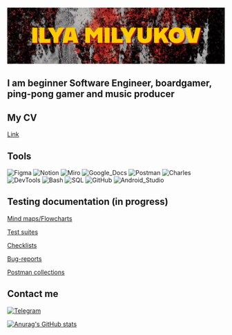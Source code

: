 ![Header](https://github.com/il-milyukov/il-milyukov/blob/main/Assets/ilya%20milyukov.gif)

## I am beginner Software Engineer, boardgamer, ping-pong gamer and music producer

## My CV
[Link](https://drive.google.com/file/d/1bJ1GBELh8hqWSoMcdl6969fRZx0VCNEy/view?usp=share_link)

## Tools

![Figma](https://img.shields.io/badge/-Figma-090909?style=flat-square&logo=figma&logoColor=EA4C1D)
![Notion](https://img.shields.io/badge/-Notion-090909?style=flat-square&logo=Notion)
![Miro](https://img.shields.io/badge/-Miro-090909?style=flat-square&logo=Miro&logoColor=F7F7F7)
![Google_Docs](https://img.shields.io/badge/-Google_Docs-090909?style=flat-square&logo=Google&logoColor=4D8AED)
![Postman](https://img.shields.io/badge/-Postman-090909?style=flat-square&logo=Postman&logoColor=F26A38)
![Charles](https://img.shields.io/badge/-Charles_Proxy-blue?style=flat-square&logo=Charles&logoColor=F26A38)
![DevTools](https://img.shields.io/badge/-DevTools-1967D2?style=flat-square&logo=DevTools&logoColor=1967D2)
![Bash](https://img.shields.io/badge/-Bash-354940?style=flat-square&logo=Bash&logoColor=EA4C1D)
![SQL](https://img.shields.io/badge/-SQL-090909?style=style=flat-square&logo=postgresql&logoColor=006EC0)
![GitHub](https://img.shields.io/badge/-GitHub-090909?style=flat-square&logo=GitHub)
![Android_Studio](https://img.shields.io/badge/-Android_Studio-090909?style=style=flat-square&logo=AndroidStudio&logoColor=006EC0)

## Testing documentation (in progress)
[Mind maps/Flowcharts](https://github.com/il-milyukov/Mind_maps)

[Test suites](https://github.com/il-milyukov/Test-Suites)

[Checklists](https://github.com/il-milyukov/Checklists)

[Bug-reports](https://github.com/il-milyukov/Bug-Reports)

[Postman collections](https://github.com/il-milyukov/Postman_collections)

## Contact me
[![Telegram](https://img.shields.io/badge/-Telegram-090909?style=flat-square&logo=Telegram&logoColor=006EC0)](https://t.me/i_milyukov)

[![Anurag's GitHub stats](https://github-readme-stats.vercel.app//api?username=il-milyukov&show_icons=true&theme=gruvbox)](https://github.com/anuraghazra/github-readme-stats)